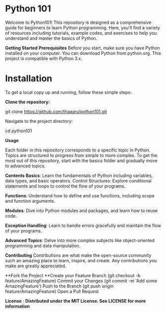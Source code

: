 # Python 101
Welcome to Python101! This repository is designed as a comprehensive guide for beginners to learn Python programming.
Here, you'll find a variety of resources including tutorials, example codes, and exercises to help you understand and master the basics of Python.

**Getting Started**
**Prerequisites**
Before you start, make sure you have Python installed on your computer. You can download Python from python.org. This project is compatible with Python 3.x.

# Installation
To get a local copy up and running, follow these simple steps:

**Clone the repository:**

git clone https://github.com/thaaaru/python101.git

Navigate to the project directory:

cd python101

**Usage**

Each folder in this repository corresponds to a specific topic in Python. Topics are structured to progress from simple to more complex. To get the most out of this repository, start with the basics folder and gradually move to advanced topics.

**Contents**
**Basics**: 
Learn the fundamentals of Python including variables, data types, and basic operators.
Control Structures: Explore conditional statements and loops to control the flow of your programs.

**Functions**: Understand how to define and use functions, including scope and function arguments.

**Modules**: Dive into Python modules and packages, and learn how to reuse code.

**Exception Handling**: Learn to handle errors gracefully and maintain the flow of your programs.

**Advanced Topics**: Delve into more complex subjects like object-oriented programming and data manipulation.

**Contributing**
Contributions are what make the open-source community such an amazing place to learn, inspire, and create. Any contributions you make are greatly appreciated.

**Fork the Project
**Create your Feature Branch (git checkout -b feature/AmazingFeature)
Commit your Changes (git commit -m 'Add some AmazingFeature')
Push to the Branch (git push origin feature/AmazingFeature)
Open a Pull Request

**License** : **Distributed under the MIT License. See LICENSE for more information**
